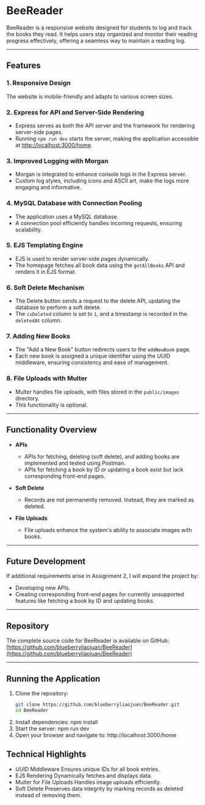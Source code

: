 # BeeReader

BeeReader is a responsive website designed for students to log and track the books they read. It helps users stay organized and monitor their reading progress effectively, offering a seamless way to maintain a reading log.

---

## Features

### 1. Responsive Design

The website is mobile-friendly and adapts to various screen sizes.

### 2. Express for API and Server-Side Rendering

- Express serves as both the API server and the framework for rendering server-side pages.
- Running `npm run dev` starts the server, making the application accessible at [http://localhost:3000/home](http://localhost:3000/home).

### 3. Improved Logging with Morgan

- Morgan is integrated to enhance console logs in the Express server.
- Custom log styles, including icons and ASCII art, make the logs more engaging and informative.

### 4. MySQL Database with Connection Pooling

- The application uses a MySQL database.
- A connection pool efficiently handles incoming requests, ensuring scalability.

### 5. EJS Templating Engine

- EJS is used to render server-side pages dynamically.
- The homepage fetches all book data using the `getAllBooks` API and renders it in EJS format.

### 6. Soft Delete Mechanism

- The Delete button sends a request to the delete API, updating the database to perform a soft delete.
- The `isDeleted` column is set to `1`, and a timestamp is recorded in the `deletedAt` column.

### 7. Adding New Books

- The "Add a New Book" button redirects users to the `addNewBook` page.
- Each new book is assigned a unique identifier using the UUID middleware, ensuring consistency and ease of management.

### 8. File Uploads with Multer

- Multer handles file uploads, with files stored in the `public/images` directory.
- This functionality is optional.

---

## Functionality Overview

- **APIs**

  - APIs for fetching, deleting (soft delete), and adding books are implemented and tested using Postman.
  - APIs for fetching a book by ID or updating a book exist but lack corresponding front-end pages.

- **Soft Delete**

  - Records are not permanently removed. Instead, they are marked as deleted.

- **File Uploads**
  - File uploads enhance the system's ability to associate images with books.

---

## Future Development

If additional requirements arise in Assignment 2, I will expand the project by:

- Developing new APIs.
- Creating corresponding front-end pages for currently unsupported features like fetching a book by ID and updating books.

---

## Repository

The complete source code for BeeReader is available on GitHub:  
[https://github.com/blueberryliaojuan/BeeReader](https://github.com/blueberryliaojuan/BeeReader)

---

## Running the Application

1. Clone the repository:
   ```bash
   git clone https://github.com/blueberryliaojuan/BeeReader.git
   cd BeeReader
   ```
2. Install dependencies:
   npm install
3. Start the server:
   npm run dev
4. Open your browser and navigate to: http://localhost:3000/home

## Technical Highlights

- UUID Middleware
  Ensures unique IDs for all book entries.
- EJS Rendering
  Dynamically fetches and displays data.
- Multer for File Uploads
  Handles image uploads efficiently.
- Soft Delete
  Preserves data integrity by marking records as deleted instead of removing them.
